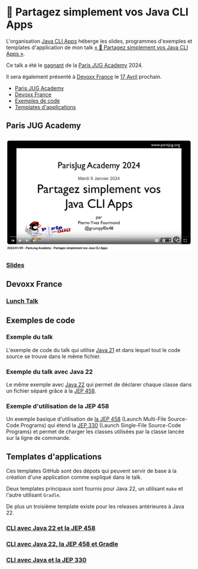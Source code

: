 # :floppy_disk: Partagez simplement vos Java CLI Apps

L'organisation [Java CLI Apps](https://github.com/java-cli-apps) héberge les slides, programmes d'exemples et templates
d'application de mon talk [« :floppy_disk: Partagez simplement vos Java CLI Apps »](https://youtu.be/Disp1KJDKzA?si=_Owz6_UxddetUzCT).

Ce talk a été le [gagnant](https://twitter.com/parisjug/status/1745210477615985117) de la
[Paris JUG Academy](https://www.parisjug.org/events/2024/01-09-young-blood-11/) 2024.

Il sera également présenté à [Devoxx France](https://mobile.devoxx.com/events/devoxxfr2024/schedule) le
[17 Avril](https://mobile.devoxx.com/events/devoxxfr2024/talks/36021/details) prochain.

<!-- TOC -->
  * [Paris JUG Academy](#paris-jug-academy)
  * [Devoxx France](#devoxx-france)
  * [Exemples de code](#exemples-de-code)
  * [Templates d'applications](#templates-dapplications)
<!-- TOC -->

## Paris JUG Academy

### [![Vidéo](images/video-paris-jug.png)](https://youtu.be/Disp1KJDKzA?si=_Owz6_UxddetUzCT)

### [Slides](https://java-cli-apps-yb11.github.io)

## Devoxx France

### [Lunch Talk](https://mobile.devoxx.com/events/devoxxfr2024/talks/36021/details)

## Exemples de code

### Exemple du talk

L'exemple de code du talk qui utilise [Java 21](https://github.com/java-cli-apps/java-cli-apps.github.io/blob/main/exemples/generate-data-21/README.md)
et dans lequel tout le code source se trouve dans le même fichier.

### Exemple du talk avec Java 22

Le même exemple avec [Java 22](https://github.com/java-cli-apps/java-cli-apps.github.io/blob/main/exemples/generate-data-22/README.md)
qui permet de déclarer chaque classe dans un fichier séparé grâce à la [JEP 458](https://openjdk.org/jeps/458).

### Exemple d'utilisation de la JEP 458

Un exemple basique d'utilisation de [la JEP 458](https://github.com/java-cli-apps/java-cli-apps.github.io/blob/main/exemples/jep-458/README.md)
(Launch Multi-File Source-Code Programs) qui étend la [JEP 330](https://openjdk.org/jeps/330) (Launch Single-File Source-Code Programs)
et permet de charger les classes utilisées par la classe lancée sur la ligne de commande.

## Templates d'applications

Ces templates GitHub sont des dépots qui peuvent servir de base à la création d'une application comme expliqué dans le talk.

Deux templates principaux sont fournis pour Java 22, un utilisant `make` et l'autre utilisant `Gradle`.

De plus un troisième template existe pour les releases antérieures à Java 22.

### [CLI avec Java 22 et la JEP 458](https://github.com/java-cli-apps/basic-java-22-quickstart)

### [CLI avec Java 22, la JEP 458 et Gradle](https://github.com/java-cli-apps/java-22-quickstart)

### [CLI avec Java et la JEP 330](https://github.com/java-cli-apps/basic-java-quickstart)
